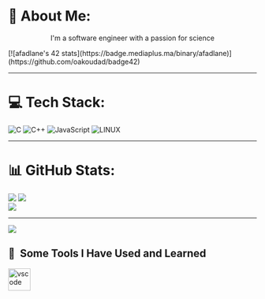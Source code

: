 
# 💫 About Me:
<p align="center">I'm a software engineer with a passion for science</p>
[![afadlane's 42 stats](https://badge.mediaplus.ma/binary/afadlane)](https://github.com/oakoudad/badge42)

***
# 💻 Tech Stack:
![C](https://img.shields.io/badge/c-%2300599C.svg?style=for-the-badge&logo=c&logoColor=white) ![C++](https://img.shields.io/badge/c++-%2300599C.svg?style=for-the-badge&logo=c%2B%2B&logoColor=white) ![JavaScript](https://img.shields.io/badge/javascript-%23323330.svg?style=for-the-badge&logo=javascript&logoColor=%23F7DF1E) ![LINUX](https://img.shields.io/badge/Linux-FCC624?style=for-the-badge&logo=linux&logoColor=black)
***
# 📊 GitHub Stats:
![](https://github-readme-stats.vercel.app/api/top-langs/?username=Abdeladim-Fadlane&theme=dark&hide_border=false&include_all_commits=false&count_private=false&layout=compact)
![](https://github-readme-stats.vercel.app/api?username=Abdeladim-Fadlane&theme=dark&hide_border=false&include_all_commits=false&count_private=false)<br/>
![](https://github-readme-streak-stats.herokuapp.com/?user=Abdeladim-Fadlane&theme=dark&hide_border=false)<br/>

---
[![](https://visitcount.itsvg.in/api?id=Abdeladim-Fadlane&icon=0&color=0)](https://visitcount.itsvg.in)

<h2> 🚀 &nbsp;Some Tools I Have Used and Learned</h2>
<p align="left">
<img src="https://cdn.jsdelivr.net/gh/devicons/devicon/icons/vscode/vscode-original.svg" alt="vscode" width="45" height="45"/>
<!-- Proudly created with GPRM ( https://gprm.itsvg.in ) -->

